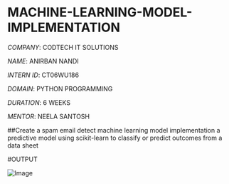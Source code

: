 # MACHINE-LEARNING-MODEL-IMPLEMENTATION

*COMPANY*: CODTECH IT SOLUTIONS

*NAME*: ANIRBAN NANDI

*INTERN ID*: CT06WU186

*DOMAIN*: PYTHON PROGRAMMING 

*DURATION*: 6 WEEKS

*MENTOR*: NEELA SANTOSH


##Create a spam email detect machine learning model implementation a predictive model using scikit-learn to classify or predict outcomes from  a data sheet




#OUTPUT


![Image](https://github.com/user-attachments/assets/0240067f-f1e8-42d7-bce8-6a50123f1c4e)
